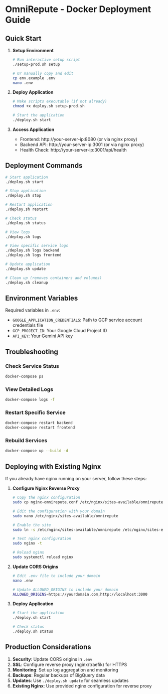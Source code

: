 # OmniRepute - Docker Deployment Guide

## Quick Start

1. **Setup Environment**
   ```bash
   # Run interactive setup script
   ./setup-prod.sh setup
   
   # Or manually copy and edit
   cp env.example .env
   nano .env
   ```

2. **Deploy Application**
   ```bash
   # Make scripts executable (if not already)
   chmod +x deploy.sh setup-prod.sh
   
   # Start the application
   ./deploy.sh start
   ```

3. **Access Application**
   - Frontend: http://your-server-ip:8080 (or via nginx proxy)
   - Backend API: http://your-server-ip:3001 (or via nginx proxy)
   - Health Check: http://your-server-ip:3001/api/health

## Deployment Commands

```bash
# Start application
./deploy.sh start

# Stop application
./deploy.sh stop

# Restart application
./deploy.sh restart

# Check status
./deploy.sh status

# View logs
./deploy.sh logs

# View specific service logs
./deploy.sh logs backend
./deploy.sh logs frontend

# Update application
./deploy.sh update

# Clean up (removes containers and volumes)
./deploy.sh cleanup
```

## Environment Variables

Required variables in `.env`:
- `GOOGLE_APPLICATION_CREDENTIALS`: Path to GCP service account credentials file
- `GCP_PROJECT_ID`: Your Google Cloud Project ID
- `API_KEY`: Your Gemini API key

## Troubleshooting

### Check Service Status
```bash
docker-compose ps
```

### View Detailed Logs
```bash
docker-compose logs -f
```

### Restart Specific Service
```bash
docker-compose restart backend
docker-compose restart frontend
```

### Rebuild Services
```bash
docker-compose up --build -d
```

## Deploying with Existing Nginx

If you already have nginx running on your server, follow these steps:

1. **Configure Nginx Reverse Proxy**
   ```bash
   # Copy the nginx configuration
   sudo cp nginx-omnirepute.conf /etc/nginx/sites-available/omnirepute
   
   # Edit the configuration with your domain
   sudo nano /etc/nginx/sites-available/omnirepute
   
   # Enable the site
   sudo ln -s /etc/nginx/sites-available/omnirepute /etc/nginx/sites-enabled/
   
   # Test nginx configuration
   sudo nginx -t
   
   # Reload nginx
   sudo systemctl reload nginx
   ```

2. **Update CORS Origins**
   ```bash
   # Edit .env file to include your domain
   nano .env
   
   # Update ALLOWED_ORIGINS to include your domain
   ALLOWED_ORIGINS=https://yourdomain.com,http://localhost:3000
   ```

3. **Deploy Application**
   ```bash
   # Start the application
   ./deploy.sh start
   
   # Check status
   ./deploy.sh status
   ```

## Production Considerations

1. **Security**: Update CORS origins in `.env`
2. **SSL**: Configure reverse proxy (nginx/traefik) for HTTPS
3. **Monitoring**: Set up log aggregation and monitoring
4. **Backups**: Regular backups of BigQuery data
5. **Updates**: Use `./deploy.sh update` for seamless updates
6. **Existing Nginx**: Use provided nginx configuration for reverse proxy
